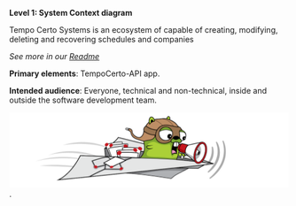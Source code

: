 
**Level 1: System Context diagram**

Tempo Certo Systems is an ecosystem of capable of creating, modifying, deleting and recovering schedules and companies

_See more in our [Readme](https://github.com/wstiehler/tempocerto-backend)_

**Primary elements**: TempoCerto-API app.

**Intended audience**: Everyone, technical and non-technical, inside and outside the software development team.

![alt text for screen readers](banner.png "Text to show on mouseover").